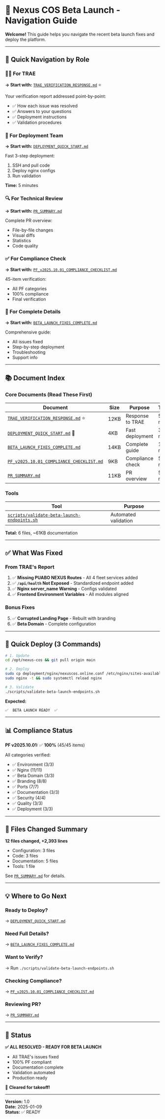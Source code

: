 # 🚀 Nexus COS Beta Launch - Navigation Guide

**Welcome!** This guide helps you navigate the recent beta launch fixes and deploy the platform.

---

## 🎯 Quick Navigation by Role

### 👨‍💼 For TRAE
**→ Start with:** [`TRAE_VERIFICATION_RESPONSE.md`](TRAE_VERIFICATION_RESPONSE.md) ⭐

Your verification report addressed point-by-point:
- ✅ How each issue was resolved
- ✅ Answers to your questions
- ✅ Deployment instructions
- ✅ Validation procedures

### 🚀 For Deployment Team  
**→ Start with:** [`DEPLOYMENT_QUICK_START.md`](DEPLOYMENT_QUICK_START.md)

Fast 3-step deployment:
1. SSH and pull code
2. Deploy nginx configs  
3. Run validation

**Time:** 5 minutes

### 🔍 For Technical Review
**→ Start with:** [`PR_SUMMARY.md`](PR_SUMMARY.md)

Complete PR overview:
- File-by-file changes
- Visual diffs
- Statistics
- Code quality

### ✅ For Compliance Check
**→ Start with:** [`PF_v2025.10.01_COMPLIANCE_CHECKLIST.md`](PF_v2025.10.01_COMPLIANCE_CHECKLIST.md)

45-item verification:
- All PF categories
- 100% compliance
- Final verification

### 📖 For Complete Details
**→ Start with:** [`BETA_LAUNCH_FIXES_COMPLETE.md`](BETA_LAUNCH_FIXES_COMPLETE.md)

Comprehensive guide:
- All issues fixed
- Step-by-step deployment
- Troubleshooting
- Support info

---

## 📚 Document Index

### Core Documents (Read These First)

| Document | Size | Purpose | Time |
|----------|------|---------|------|
| [`TRAE_VERIFICATION_RESPONSE.md`](TRAE_VERIFICATION_RESPONSE.md) ⭐ | 12KB | Response to TRAE | 5 min |
| [`DEPLOYMENT_QUICK_START.md`](DEPLOYMENT_QUICK_START.md) 🚀 | 4KB | Fast deployment | 3 min |
| [`BETA_LAUNCH_FIXES_COMPLETE.md`](BETA_LAUNCH_FIXES_COMPLETE.md) | 14KB | Complete guide | 10 min |
| [`PF_v2025.10.01_COMPLIANCE_CHECKLIST.md`](PF_v2025.10.01_COMPLIANCE_CHECKLIST.md) | 9KB | Compliance check | 5 min |
| [`PR_SUMMARY.md`](PR_SUMMARY.md) | 11KB | PR overview | 5 min |

### Tools

| Tool | Purpose |
|------|---------|
| [`scripts/validate-beta-launch-endpoints.sh`](scripts/validate-beta-launch-endpoints.sh) | Automated validation |

**Total:** 6 files, ~61KB documentation

---

## ✅ What Was Fixed

### From TRAE's Report

1. ✅ **Missing PUABO NEXUS Routes** - All 4 fleet services added
2. ✅ **`/api/health` Not Exposed** - Standardized endpoint added
3. ✅ **Nginx server_name Warning** - Configs validated
4. ✅ **Frontend Environment Variables** - All modules aligned

### Bonus Fixes

5. ✅ **Corrupted Landing Page** - Rebuilt with branding
6. ✅ **Beta Domain** - Complete configuration

---

## 🚀 Quick Deploy (3 Commands)

```bash
# 1. Update
cd /opt/nexus-cos && git pull origin main

# 2. Deploy
sudo cp deployment/nginx/nexuscos.online.conf /etc/nginx/sites-available/nexuscos && \
sudo nginx -t && sudo systemctl reload nginx

# 3. Validate
./scripts/validate-beta-launch-endpoints.sh
```

**Expected:**
```
✅  BETA LAUNCH READY  ✅
```

---

## 📊 Compliance Status

**PF v2025.10.01:** ✅ **100%** (45/45 items)

All categories verified:
- ✅ Environment (3/3)
- ✅ Nginx (11/11)
- ✅ Beta Domain (3/3)
- ✅ Branding (8/8)
- ✅ Ports (7/7)
- ✅ Documentation (3/3)
- ✅ Security (4/4)
- ✅ Quality (3/3)
- ✅ Deployment (3/3)

---

## 🔧 Files Changed Summary

**12 files changed, +2,393 lines**

- Configuration: 3 files
- Code: 3 files
- Documentation: 5 files
- Tools: 1 file

See [`PR_SUMMARY.md`](PR_SUMMARY.md) for details.

---

## 💡 Where to Go Next

### Ready to Deploy?
→ [`DEPLOYMENT_QUICK_START.md`](DEPLOYMENT_QUICK_START.md)

### Need Full Details?
→ [`BETA_LAUNCH_FIXES_COMPLETE.md`](BETA_LAUNCH_FIXES_COMPLETE.md)

### Want to Verify?
→ Run `./scripts/validate-beta-launch-endpoints.sh`

### Checking Compliance?
→ [`PF_v2025.10.01_COMPLIANCE_CHECKLIST.md`](PF_v2025.10.01_COMPLIANCE_CHECKLIST.md)

### Reviewing PR?
→ [`PR_SUMMARY.md`](PR_SUMMARY.md)

---

## 🎉 Status

**✅ ALL RESOLVED - READY FOR BETA LAUNCH**

- All TRAE's issues fixed
- 100% PF compliant
- Documentation complete
- Validation automated
- Production ready

🚀 **Cleared for takeoff!**

---

**Version:** 1.0  
**Date:** 2025-01-09  
**Status:** ✅ READY
